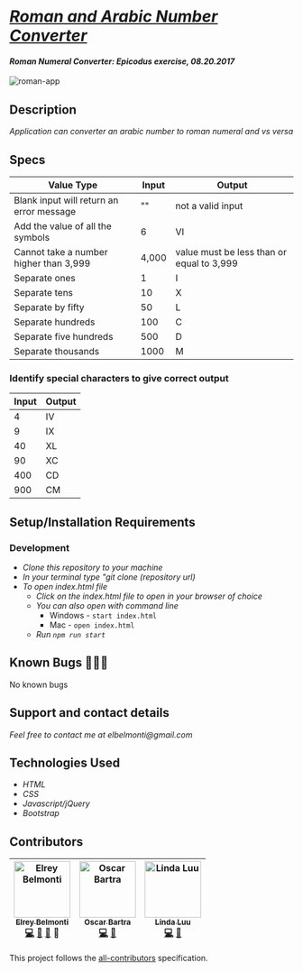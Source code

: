 # _[Roman and Arabic Number Converter](https://elreyb.github.io/roman-numeral/)_

#### _Roman Numeral Converter: Epicodus exercise, 08.20.2017_

![roman-app](https://user-images.githubusercontent.com/20192033/74903411-ae539a80-535d-11ea-804f-332957750035.gif)

## Description

_Application can converter an arabic number to roman numeral and vs versa_

## Specs

| Value Type                               | Input | Output                                    |
| ---------------------------------------- | ----- | ----------------------------------------- |
| Blank input will return an error message | ""    | not a valid input                         |
| Add the value of all the symbols         | 6     | VI                                        |
| Cannot take a number higher than 3,999   | 4,000 | value must be less than or equal to 3,999 |
| Separate ones                            | 1     | I                                         |
| Separate tens                            | 10    | X                                         |
| Separate by fifty                        | 50    | L                                         |
| Separate hundreds                        | 100   | C                                         |
| Separate five hundreds                   | 500   | D                                         |
| Separate thousands                       | 1000  | M                                         |

### Identify special characters to give correct output

| Input | Output |
| ----- | ------ |
| 4     | IV     |
| 9     | IX     |
| 40    | XL     |
| 90    | XC     |
| 400   | CD     |
| 900   | CM     |

## Setup/Installation Requirements

### Development

- _Clone this repository to your machine_
- _In your terminal type "git clone (repository url)_
- _To open index.html file_
  - _Click on the index.html file to open in your browser of choice_
  - _You can also open with command line_
    - Windows - `start index.html`
    - Mac - `open index.html`
  - _Run `npm run start`_

## Known Bugs 🐛🐛🐛

No known bugs

## Support and contact details

_Feel free to contact me at elbelmonti@gmail.com_

## Technologies Used

- _HTML_
- _CSS_
- _Javascript/jQuery_
- _Bootstrap_

## Contributors

<!-- Contributors START
Elrey_Belmonti ElreyB https://github.com/ElreyB code doc bug design
Oscar_Bartra obartra https://github.com/obartra code bug
Linda_Luu tocodenow https://github.com/tocodenow code doc
Contributors END -->
<!-- Contributors table START -->

| <img src="https://avatars.githubusercontent.com/ElreyB?s=100" width="100" alt="Elrey Belmonti" /><br />[<sub>Elrey Belmonti</sub>](https://github.com/ElreyB)<br />[💻](https://github.com/ElreyB/roman-numeral/commits?author=ElreyB) [📖](https://github.com/ElreyB/roman-numeral/commits?author=ElreyB) [🐛](https://github.com/ElreyB/roman-numeral/issues?q=author%3AElreyB) 🎨 | <img src="https://avatars.githubusercontent.com/obartra?s=100" width="100" alt="Oscar Bartra" /><br />[<sub>Oscar Bartra</sub>](https://github.com/obartra)<br />[💻](https://github.com/ElreyB/roman-numeral/commits?author=obartra) [🐛](https://github.com/ElreyB/roman-numeral/issues?q=author%3Aobartra) | <img src="https://avatars.githubusercontent.com/tocodenow?s=100" width="100" alt="Linda Luu" /><br />[<sub>Linda Luu</sub>](https://github.com/tocodenow)<br />[💻](https://github.com/ElreyB/roman-numeral/commits?author=tocodenow) [📖](https://github.com/ElreyB/roman-numeral/commits?author=tocodenow) |
| :----------------------------------------------------------------------------------------------------------------------------------------------------------------------------------------------------------------------------------------------------------------------------------------------------------------------------------------------------------------------------------: | :-----------------------------------------------------------------------------------------------------------------------------------------------------------------------------------------------------------------------------------------------------------------------------------------------------------: | :----------------------------------------------------------------------------------------------------------------------------------------------------------------------------------------------------------------------------------------------------------------------------------------------------------: |


<!-- Contributors table END -->

This project follows the [all-contributors](https://github.com/kentcdodds/all-contributors) specification.
